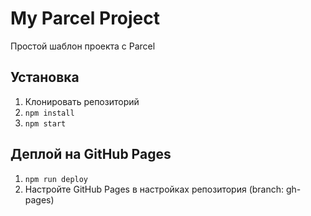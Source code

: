 # My Parcel Project

Простой шаблон проекта с Parcel

## Установка
1. Клонировать репозиторий
2. `npm install`
3. `npm start`

## Деплой на GitHub Pages
1. `npm run deploy`
2. Настройте GitHub Pages в настройках репозитория (branch: gh-pages)